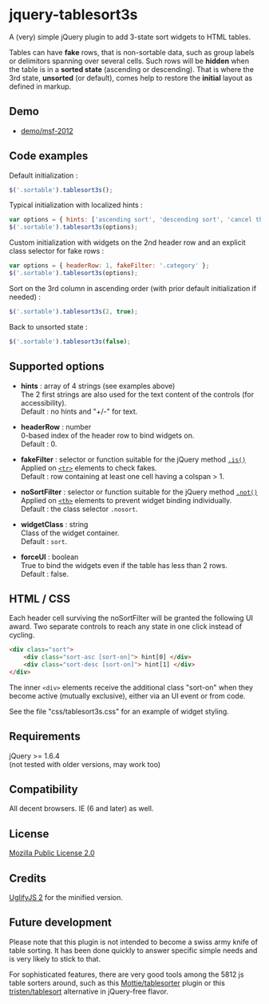 jquery-tablesort3s
==================

A (very) simple jQuery plugin to add 3-state sort widgets to HTML tables.

Tables can have **fake** rows, that is non-sortable data, such as group labels or delimitors spanning over several cells. Such rows will be **hidden** when the table is in a **sorted state** (ascending or descending). That is where the 3rd state, **unsorted** (or default), comes help to restore the **initial** layout as defined in markup.


Demo
------------------

* [demo/msf-2012](https://googledrive.com/host/0Bxvhe0zYf97vdGplbFhWdmxXc2s/demo-msf-2012.html)


Code examples
------------------

Default initialization :  
```javascript  
$('.sortable').tablesort3s();
```

Typical initialization with localized hints :  
```javascript  
var options = { hints: ['ascending sort', 'descending sort', 'cancel the ascending sort', 'cancel the descending sort'] };  
$('.sortable').tablesort3s(options);
```

Custom initialization with widgets on the 2nd header row and an explicit class selector for fake rows :  
```javascript  
var options = { headerRow: 1, fakeFilter: '.category' };  
$('.sortable').tablesort3s(options);
```

Sort on the 3rd column in ascending order (with prior default initialization if needed) :  
```javascript  
$('.sortable').tablesort3s(2, true);
```

Back to unsorted state :  
```javascript  
$('.sortable').tablesort3s(false);
```


Supported options
------------------

* **hints** : array of 4 strings (see examples above)  
    The 2 first strings are also used for the text content of the controls (for accessibility).  
    Default : no hints and "+/-" for text.

* **headerRow** : number  
    0-based index of the header row to bind widgets on.  
    Default : 0.

* **fakeFilter** : selector or function suitable for the jQuery method [`.is()`](http://api.jquery.com/is/)  
    Applied on [`<tr>`](http://www.w3.org/TR/DOM-Level-2-HTML/html.html#ID-6986576) elements to check fakes.  
    Default : row containing at least one cell having a colspan > 1.

* **noSortFilter** : selector or function suitable for the jQuery method [`.not()`](http://api.jquery.com/not/)  
    Applied on [`<th>`](http://www.w3.org/TR/DOM-Level-2-HTML/html.html#ID-82915075) elements to prevent widget binding individually.  
    Default : the class selector `.nosort`.

* **widgetClass** : string  
    Class of the widget container.  
    Default : `sort`.

* **forceUI** : boolean  
    True to bind the widgets even if the table has less than 2 rows.  
    Default : false.


HTML / CSS
------------------

Each header cell surviving the noSortFilter will be granted the following UI award. Two separate controls to reach any state in one click instead of cycling.  

```html  
<div class="sort">  
	<div class="sort-asc [sort-on]"> hint[0] </div>  
	<div class="sort-desc [sort-on]"> hint[1] </div>  
</div>
```

The inner `<div>` elements receive the additional class "sort-on" when they become active (mutually exclusive), either via an UI event or from code.

See the file "css/tablesort3s.css" for an example of widget styling.


Requirements
------------------

jQuery >= 1.6.4  
(not tested with older versions, may work too)


Compatibility
------------------

All decent browsers. IE (6 and later) as well.


License
------------------

[Mozilla Public License 2.0](http://mozilla.org/MPL/2.0/)


Credits
------------------

[UglifyJS 2](https://github.com/mishoo/UglifyJS2) for the minified version.


Future development
------------------

Please note that this plugin is not intended to become a swiss army knife of table sorting. It has been done quickly to answer specific simple needs and is very likely to stick to that.

For sophisticated features, there are very good tools among the 5812 js table sorters around, such as this [Mottie/tablesorter](https://github.com/Mottie/tablesorter) plugin or this [tristen/tablesort](https://github.com/tristen/tablesort) alternative in jQuery-free flavor.
